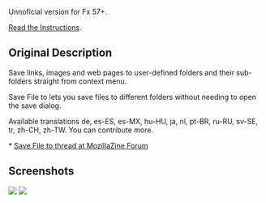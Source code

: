 Unnoficial version for Fx 57+.

[Read the Instructions](https://github.com/xiaoxiaoflood/firefox-scripts/tree/master/extensions#instructions).


Original Description
---
Save links, images and web pages to user-defined folders and their sub-folders straight from context menu.

Save File to lets you save files to different folders without needing to open the save dialog.

Available translations
de, es-ES, es-MX, hu-HU, ja, nl, pt-BR, ru-RU, sv-SE, tr, zh-CH, zh-TW. You can contribute more.

\* [Save File to thread at MozillaZine Forum](http://forums.mozillazine.org/viewtopic.php?f=48&t=596445)

Screenshots
---
![](https://i.imgur.com/BSQL6UC.png)
![](https://i.imgur.com/XsrdwHN.png)
